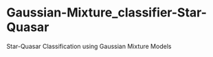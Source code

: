 Gaussian-Mixture_classifier-Star-Quasar
=======================================

Star-Quasar Classification using Gaussian Mixture Models 
